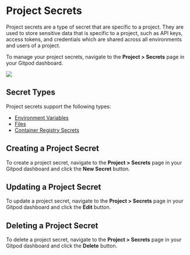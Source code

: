 # Project Secrets

Project secrets are a type of secret that are specific to a project. They are used to store sensitive data that is specific to a project, such as API keys, access tokens, and credentials which are shared across all environments and users of a project.

To manage your project secrets, navigate to the **Project > Secrets** page in your Gitpod dashboard.

<Frame caption="Secrets List">
  <img src="https://www.gitpod.io/images/docs/flex/secrets/secret-list.png" />
</Frame>

## Secret Types

Project secrets support the following types:

* [Environment Variables](/flex/configuration/secrets/environment-variables)
* [Files](/flex/configuration/secrets/files)
* [Container Registry Secrets](/flex/configuration/secrets/container-registry-secret)

## Creating a Project Secret

To create a project secret, navigate to the **Project > Secrets** page in your Gitpod dashboard and click the **New Secret** button.

## Updating a Project Secret

To update a project secret, navigate to the **Project > Secrets** page in your Gitpod dashboard and click the **Edit** button.

## Deleting a Project Secret

To delete a project secret, navigate to the **Project > Secrets** page in your Gitpod dashboard and click the **Delete** button.
